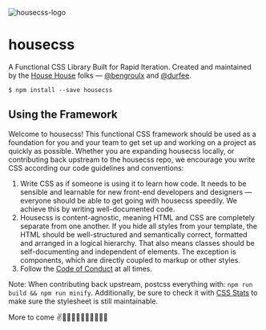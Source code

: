 ![housecss-logo](https://cloud.githubusercontent.com/assets/6453968/19875670/f88e8530-9f8b-11e6-9c4f-defa8611d7da.png)

# housecss
A Functional CSS Library Built for Rapid Iteration. Created and maintained by
the [House House](http://house-house.design/) folks — [@bengroulx](https://github.com/bengroulx) and [@durfee](https://github.com/durfee/).

```
$ npm install --save housecss
```

## Using the Framework
Welcome to housecss! This functional CSS framework should be used as a
foundation for you and your team to get set up and working on a project as
quickly as possible. Whether you are expanding housecss locally, or
contributing back upstream to the housecss repo, we encourage you write CSS
according our code guidelines and conventions:

1. Write CSS as if someone is using it to learn how code. It
   needs to be sensible and learnable for new front-end developers and
   designers — everyone should be able to get going with housecss speedily.
   We achieve this by writing well-documented code.
2. Housecss is content-agnostic, meaning HTML and CSS are completely separate
   from one another. If you hide all styles from your template, the HTML
   should be well-structured and semantically correct, formatted and arranged
   in a logical hierarchy. That also means classes should be self-documenting
   and independent of elements. The exception is components, which are
   directly coupled to markup or other styles.
4. Follow the [Code of Conduct](https://github.com/househouse/housecss/blob/master/code-of-conduct.md) at all times.

Note: When contributing back upstream, postcss everything with:
`npm run build && npm run minify`. Additionally, be sure to check it
with [CSS Stats](http://cssstats.com/stats?link=https%3A%2F%2Fraw.githubusercontent.com%2Fhousehouse%2Fhousecss%2Fmaster%2Fcss%2Fmain.css)
to make sure the stylesheet is still maintainable.

More to come
✌️✌🏻✌🏼✌🏽✌🏾✌🏿
